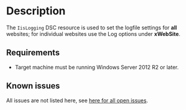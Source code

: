 # Description

The `IisLogging` DSC resource is used to set the logfile settings for **all**
websites; for individual websites use the Log options under **xWebSite**.

## Requirements

* Target machine must be running Windows Server 2012 R2 or later.

## Known issues

All issues are not listed here, see [here for all open issues](https://github.com/dsccommunity/xWebAdministration/issues?q=is%3Aissue+is%3Aopen+in%3Atitle+IisLogging).

